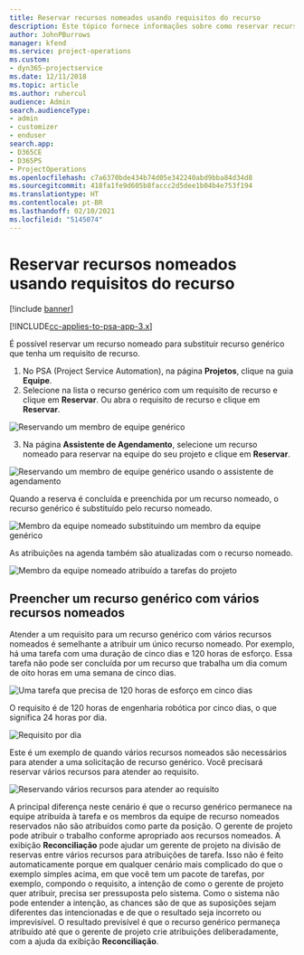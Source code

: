 ```yaml
---
title: Reservar recursos nomeados usando requisitos do recurso
description: Este tópico fornece informações sobre como reservar recursos nomeados para um requisito de recurso genérico.
author: JohnPBurrows
manager: kfend
ms.service: project-operations
ms.custom:
- dyn365-projectservice
ms.date: 12/11/2018
ms.topic: article
ms.author: ruhercul
audience: Admin
search.audienceType:
- admin
- customizer
- enduser
search.app:
- D365CE
- D365PS
- ProjectOperations
ms.openlocfilehash: c7a6370bde434b74d05e342240abd9bba84d34d8
ms.sourcegitcommit: 418fa1fe9d605b8faccc2d5dee1b04b4e753f194
ms.translationtype: HT
ms.contentlocale: pt-BR
ms.lasthandoff: 02/10/2021
ms.locfileid: "5145074"
---
```

# <a name="book-named-resources-from-resource-requirements"></a>Reservar recursos nomeados usando requisitos do recurso

[!include [banner](../includes/psa-now-project-operations.md)]

[!INCLUDE[cc-applies-to-psa-app-3.x](../includes/cc-applies-to-psa-app-3x.md)]

É possível reservar um recurso nomeado para substituir recurso genérico que tenha um requisito de recurso.

1. No PSA (Project Service Automation), na página **Projetos**, clique na guia **Equipe**.
2. Selecione na lista o recurso genérico com um requisito de recurso e clique em **Reservar**. Ou abra o requisito de recurso e clique em **Reservar**.


![Reservando um membro de equipe genérico](media/RM-how-to-14.png)


3. Na página **Assistente de Agendamento**, selecione um recurso nomeado para reservar na equipe do seu projeto e clique em **Reservar**.

![Reservando um membro de equipe genérico usando o assistente de agendamento](media/RM-how-to-15.png)

Quando a reserva é concluída e preenchida por um recurso nomeado, o recurso genérico é substituído pelo recurso nomeado.

![Membro da equipe nomeado substituindo um membro da equipe genérico](media/RM-how-to-16.png)

As atribuições na agenda também são atualizadas com o recurso nomeado.

![Membro da equipe nomeado atribuído a tarefas do projeto](media/RM-how-to-17.png)

## <a name="fulfill-a-generic-resource-with-multiple-named-resources"></a>Preencher um recurso genérico com vários recursos nomeados
Atender a um requisito para um recurso genérico com vários recursos nomeados é semelhante a atribuir um único recurso nomeado. Por exemplo, há uma tarefa com uma duração de cinco dias e 120 horas de esforço. Essa tarefa não pode ser concluída por um recurso que trabalha um dia comum de oito horas em uma semana de cinco dias. 

![Uma tarefa que precisa de 120 horas de esforço em cinco dias](media/RM-how-to-21.png)

O requisito é de 120 horas de engenharia robótica por cinco dias, o que significa 24 horas por dia.

![Requisito por dia](media/RM-how-to-22.png)

Este é um exemplo de quando vários recursos nomeados são necessários para atender a uma solicitação de recurso genérico. Você precisará reservar vários recursos para atender ao requisito.

![Reservando vários recursos para atender ao requisito](media/RM-how-to-23.png)

A principal diferença neste cenário é que o recurso genérico permanece na equipe atribuída à tarefa e os membros da equipe de recurso nomeados reservados não são atribuídos como parte da posição. O gerente de projeto pode atribuir o trabalho conforme apropriado aos recursos nomeados. A exibição **Reconciliação** pode ajudar um gerente de projeto na divisão de reservas entre vários recursos para atribuições de tarefa. Isso não é feito automaticamente porque em qualquer cenário mais complicado do que o exemplo simples acima, em que você tem um pacote de tarefas, por exemplo, compondo o requisito, a intenção de como o gerente de projeto quer atribuir, precisa ser pressuposta pelo sistema. Como o sistema não pode entender a intenção, as chances são de que as suposições sejam diferentes das intencionadas e de que o resultado seja incorreto ou imprevisível. O resultado previsível é que o recurso genérico permaneça atribuído até que o gerente de projeto crie atribuições deliberadamente, com a ajuda da exibição **Reconciliação**.


